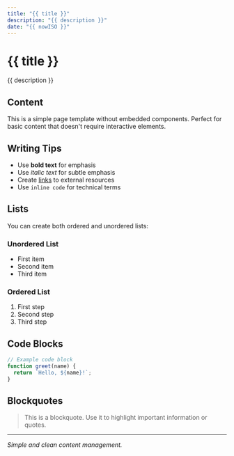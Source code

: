 ```yaml
---
title: "{{ title }}"
description: "{{ description }}"
date: "{{ nowISO }}"
---
```


# {{ title }}

{{ description }}

## Content

This is a simple page template without embedded components. Perfect for basic content that doesn't require interactive elements.

## Writing Tips

- Use **bold text** for emphasis
- Use *italic text* for subtle emphasis
- Create [links](https://example.com) to external resources
- Use `inline code` for technical terms

## Lists

You can create both ordered and unordered lists:

### Unordered List
- First item
- Second item
- Third item

### Ordered List
1. First step
2. Second step
3. Third step

## Code Blocks

```javascript
// Example code block
function greet(name) {
  return `Hello, ${name}!`;
}
```

## Blockquotes

> This is a blockquote. Use it to highlight important information or quotes.

---

*Simple and clean content management.*

